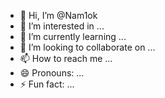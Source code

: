 - 👋 Hi, I’m @Nam1ok
- 👀 I’m interested in ...
- 🌱 I’m currently learning ...
- 💞️ I’m looking to collaborate on ...
- 📫 How to reach me ...
- 😄 Pronouns: ...
- ⚡ Fun fact: ...

<!---
Nam1ok/Nam1ok is a ✨ special ✨ repository because its `README.md` (this file) appears on your GitHub profile.
You can click the Preview link to take a look at your changes.
--->
